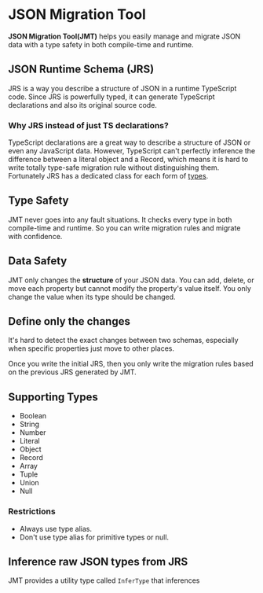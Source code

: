 # JSON Migration Tool

**JSON Migration Tool(JMT)** helps you easily manage and migrate JSON data with a type safety in both compile-time and runtime.

## JSON Runtime Schema (JRS)

JRS is a way you describe a structure of JSON in a runtime TypeScript code. Since JRS is powerfully typed, it can generate TypeScript declarations and also its original source code.

### Why JRS instead of just TS declarations?

TypeScript declarations are a great way to describe a structure of JSON or even any JavaScript data. However, TypeScript can't perfectly inference the difference between a literal object and a Record, which means it is hard to write totally type-safe migration rule without distinguishing them. Fortunately JRS has a dedicated class for each form of [types](#Supporting-Types).

## Type Safety

JMT never goes into any fault situations. It checks every type in both compile-time and runtime. So you can write migration rules and migrate with confidence.

## Data Safety

JMT only changes the **structure** of your JSON data. You can add, delete, or move each property but cannot modify the property's value itself. You only change the value when its type should be changed.

## Define only the changes

It's hard to detect the exact changes between two schemas, especially when specific properties just move to other places.

Once you write the initial JRS, then you only write the migration rules based on the previous JRS generated by JMT.

## Supporting Types

- Boolean
- String
- Number
- Literal
- Object
- Record
- Array
- Tuple
- Union
- Null

### Restrictions

- Always use type alias.
- Don't use type alias for primitive types or null.

## Inference raw JSON types from JRS

JMT provides a utility type called `InferType` that inferences
